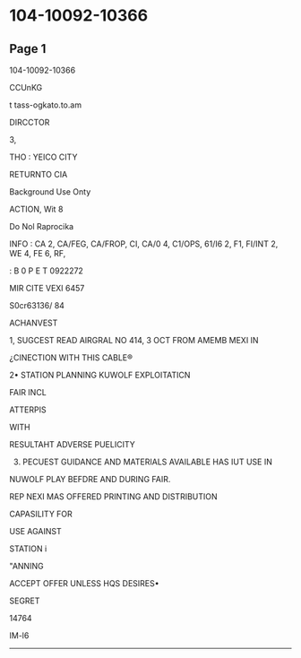 # 104-10092-10366

## Page 1

104-10092-10366

CCUnKG

t tass-ogkato.to.am

DIRCCTOR

3,

THO : YEICO CITY

RETURNTO CIA

Background Use Onty

ACTION, Wit 8

Do Nol Raprocika

INFO : CA 2, CA/FEG, CA/FROP, CI, CA/0 4, C1/OPS, 61/I6 2, F1, FI/INT 2, WE 4, FE 6, RF,

: B 0 P E T 0922272

MIR CITE VEXI 6457

S0cr63136/ 84

ACHANVEST

1, SUGCEST READ AIRGRAL NO 414, 3 OCT FROM AMEMB MEXI IN

¿CINECTION WITH THIS CABLE®

2• STATION PLANNING KUWOLF EXPLOITATICN

FAIR INCL

ATTERPIS

WITH

RESULTAHT ADVERSE PUELICITY

3. PECUEST GUIDANCE AND MATERIALS AVAILABLE HAS IUT USE IN

NUWOLF PLAY BEFDRE AND DURING FAIR.

REP NEXI MAS OFFERED PRINTING AND DISTRIBUTION

CAPASILITY FOR

USE AGAINST

STATION i

"ANNING

ACCEPT OFFER UNLESS HQS DESIRES•

SEGRET

14764

IM-l6

---

